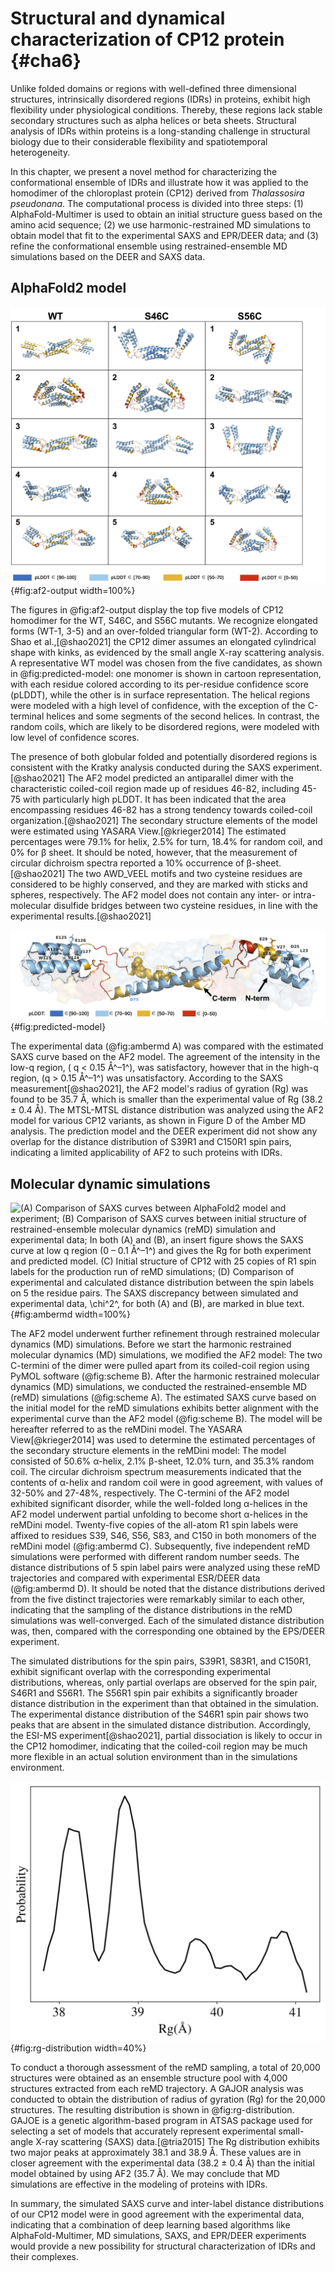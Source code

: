 
# Structural and dynamical characterization of CP12 protein {#cha6}

Unlike folded domains or regions with well-defined three dimensional structures, intrinsically disordered regions (IDRs) in proteins, exhibit high flexibility under physiological conditions.
Thereby, these regions lack stable secondary structures such as alpha helices or beta sheets.
Structural analysis of IDRs within proteins is a long-standing challenge in structural biology due to their considerable flexibility and spatiotemporal heterogeneity.

In this chapter, we present a novel method for characterizing the conformational ensemble of IDRs and illustrate how it was applied to the homodimer of the chloroplast protein (CP12) derived from _Thalassosira pseudonana_.
The computational process is divided into three steps: (1) AlphaFold-Multimer is used to obtain an initial structure guess based on the amino acid sequence; (2) we use harmonic-restrained MD simulations to obtain model that fit to the experimental SAXS and EPR/DEER data; and (3) refine the conformational ensemble using restrained-ensemble MD simulations based on the DEER and SAXS data.

## AlphaFold2 model

![Top 5 homodimer models for WT, S46C and S56C mutants are shown with each residue being colored according to its per-residue confidence score (pLDDT): Blue (high), cyan (high medium), yellow (low medium) and red (low).](figures/cp12/af2-output.jpg){#fig:af2-output width=100%}

The figures in @fig:af2-output display the top five models of CP12 homodimer for the WT, S46C, and S56C mutants.
We recognize elongated forms (WT-1, 3-5) and an over-folded triangular form (WT-2).
According to Shao et al.,[@shao2021] the CP12 dimer assumes an elongated cylindrical shape with kinks, as evidenced by the small angle X-ray scattering analysis.
A representative WT model was chosen from the five candidates, as shown in @fig:predicted-model:
one monomer is shown in cartoon representation, with each residue colored according to its per-residue confidence score (pLDDT), while the other is in surface representation.
The helical regions were modeled with a high level of confidence, with the exception of the C-terminal helices and some segments of the second helices.
In contrast, the random coils, which are likely to be disordered regions, were modeled with low level of confidence scores.

The presence of both globular folded and potentially disordered regions is consistent with the Kratky analysis conducted during the SAXS experiment.[@shao2021]
The AF2 model predicted an antiparallel dimer with the characteristic coiled-coil region made up of residues 46-82, including 45-75 with particularly high pLDDT.
It has been indicated that the area encompassing residues 46-82 has a strong tendency towards coiled-coil organization.[@shao2021]
The secondary structure elements of the model were estimated using YASARA View.[@krieger2014]
The estimated percentages were 79.1% for helix, 2.5% for turn, 18.4% for random coil, and 0% for β sheet.
It should be noted, however, that the measurement of circular dichroism spectra reported a 10% occurrence of β-sheet.[@shao2021]
The two AWD_VEEL motifs and two cysteine residues are considered to be highly conserved, and they are marked with sticks and spheres, respectively.
The AF2 model does not contain any inter- or intra-molecular disulfide bridges between two cysteine residues, in line with the experimental results.[@shao2021]

![AlphaFold2 model of wild-type Thalassosira pseudonana CP12 dimer. One monomer is shown in cartoon representation using a color scheme based on confidence measure (blue: high, cyan: high medium, yellow: low medium, red: low), and the other monomer presents a translucent surface format. Two AWD_VEEL motifs and two cysteine residues (C142 and C150) are shown with sticks and spheres, respectively. ](figures/cp12/predicted-model.jpg){#fig:predicted-model}

The experimental data (@fig:ambermd A) was compared with the estimated SAXS curve based on the AF2 model.
The agreement of the intensity in the low-q region, ( q < 0.15 Å^–1^), was satisfactory, however that in the high-q region, (q > 0.15 Å^–1^) was unsatisfactory.
According to the SAXS measurement[@shao2021], the AF2 model's radius of gyration (Rg) was found to be 35.7 Å, which is smaller than the experimental value of Rg (38.2 ± 0.4 Å).
The MTSL-MTSL distance distribution was analyzed using the AF2 model for various CP12 variants, as shown in Figure D of the Amber MD analysis.
The prediction model and the DEER experiment did not show any overlap for the distance distribution of S39R1 and C150R1 spin pairs, indicating a limited applicability of AF2 to such proteins with IDRs.

## Molecular dynamic simulations

![(A) Comparison of SAXS curves between AlphaFold2 model and experiment; (B) Comparison of SAXS curves between initial structure of restrained-ensemble molecular dynamics (reMD) simulation and experimental data; In both (A) and (B), an insert figure shows the SAXS curve at low q region (0 – 0.1 Å^–1^) and gives the Rg for both experiment and predicted model. (C) Initial structure of CP12 with 25 copies of R1 spin labels for the production run of reMD simulations; (D) Comparison of experimental and calculated distance distribution between the spin labels on 5 the residue pairs. The SAXS discrepancy between simulated and experimental data, $\chi$^2^, for both (A) and (B), are marked in blue text.](figures/cp12/amberMD.jpg){#fig:ambermd width=100%}

The AF2 model underwent further refinement through restrained molecular dynamics (MD) simulations.
Before we start the harmonic restrained molecular dynamics (MD) simulations, we modified the AF2 model: 
The two C-termini of the dimer were pulled apart from its coiled-coil region using PyMOL software (@fig:scheme B).
After the harmonic restrained molecular dynamics (MD) simulations, we conducted the restrained-ensemble MD (reMD) simulations (@fig:scheme A).
The estimated SAXS curve based on the initial model for the reMD simulations exhibits better alignment with the experimental curve than the AF2 model (@fig:scheme B).
The model will be hereafter referred to as the reMDini model.
The YASARA View[@krieger2014] was used to determine the estimated percentages of the secondary structure elements in the reMDini model:
The model consisted of 50.6% α-helix, 2.1% β-sheet, 12.0% turn, and 35.3% random coil.
The circular dichroism spectrum measurements indicated that the contents of α-helix and random coil were in good agreement, with values of 32-50% and 27-48%, respectively.
The C-termini of the AF2 model exhibited significant disorder, while the well-folded long α-helices in the AF2 model underwent partial unfolding to become short α-helices in the reMDini model.
Twenty-five copies of the all-atom R1 spin labels were affixed to residues S39, S46, S56, S83, and C150 in both monomers of the reMDini model (@fig:ambermd C).
Subsequently, five independent reMD simulations were performed with different random number seeds.
The distance distributions of 5 spin label pairs were analyzed using these reMD trajectories and compared with experimental ESR/DEER data (@fig:ambermd D).
It should be noted that the distance distributions derived from the five distinct trajectories were remarkably similar to each other, indicating that the sampling of the distance distributions in the reMD simulations was well-converged.
Each of the simulated distance distribution was, then, compared with the corresponding one obtained by the EPS/DEER experiment.

The simulated distributions for the spin pairs, S39R1, S83R1, and C150R1, exhibit significant overlap with the corresponding experimental distributions,
whereas, only partial overlaps are observed for the spin pair, S46R1 and S56R1.
The S56R1 spin pair exhibits a significantly broader distance distribution in the experiment than that obtained in the simulation.
The experimental distance distribution of the S46R1 spin pair shows two peaks that are absent in the simulated distance distribution.
Accordingly, the ESI-MS experiment[@shao2021], partial dissociation is likely to occur in the CP12 homodimer, indicating that the coiled-coil region may be much more flexible in an actual solution environment than in the simulations environment.

![Probability distribution of radius of gyration (Rg). We used of 20, 000 sampled structures from reMD simulations.](figures/cp12/rg-distribution.jpg){#fig:rg-distribution width=40%}

To conduct a thorough assessment of the reMD sampling, a total of 20,000 structures were obtained as an ensemble structure pool with 4,000 structures extracted from each reMD trajectory.
A GAJOR analysis was conducted to obtain the distribution of radius of gyration (Rg) for the 20,000 structures.
The resulting distribution is shown in @fig:rg-distribution.
GAJOE is a genetic algorithm-based program in ATSAS package used for selecting a set of models that accurately represent experimental small-angle X-ray scattering (SAXS) data.[@tria2015]
The Rg distribution exhibits two major peaks at approximately 38.1 and 38.9 Å.
These values are in closer agreement with the experimental data (38.2 ± 0.4 Å) than the initial model obtained by using AF2 (35.7 Å).
We may conclude that MD simulations are effective in the modeling of proteins with IDRs.

In summary, the simulated SAXS curve and inter-label distance distributions of our CP12 model were in good agreement with the experimental data, indicating that a combination of deep learning based algorithms like AlphaFold-Multimer, MD simulations, SAXS, and EPR/DEER experiments would provide a new possibility for structural characterization of IDRs and their complexes.